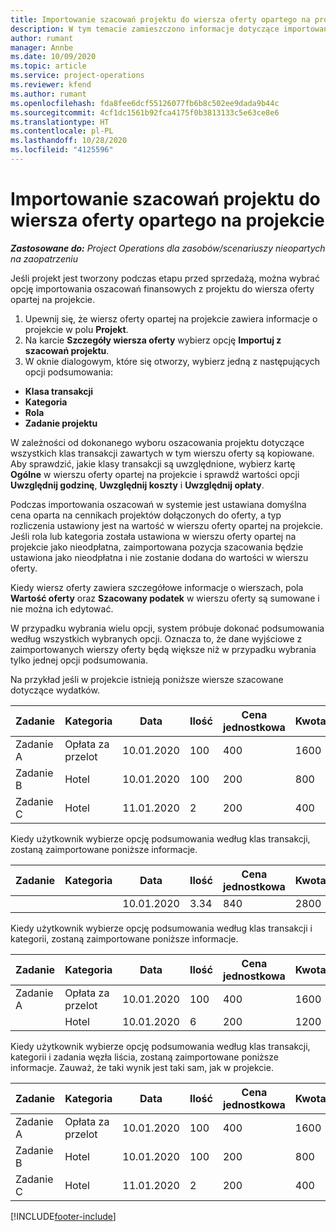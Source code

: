 ```yaml
---
title: Importowanie szacowań projektu do wiersza oferty opartego na projekcie
description: W tym temacie zamieszczono informacje dotyczące importowania szacunków z projektu do wiersza oferty.
author: rumant
manager: Annbe
ms.date: 10/09/2020
ms.topic: article
ms.service: project-operations
ms.reviewer: kfend
ms.author: rumant
ms.openlocfilehash: fda8fee6dcf55126077fb6b8c502ee9dada9b44c
ms.sourcegitcommit: 4cf1dc1561b92fca4175f0b3813133c5e63ce8e6
ms.translationtype: HT
ms.contentlocale: pl-PL
ms.lasthandoff: 10/28/2020
ms.locfileid: "4125596"
---
```

# <a name="import-estimates-for-a-project-to-a-project-based-quote-line"></a>Importowanie szacowań projektu do wiersza oferty opartego na projekcie

_**Zastosowane do:** Project Operations dla zasobów/scenariuszy nieopartych na zaopatrzeniu_


Jeśli projekt jest tworzony podczas etapu przed sprzedażą, można wybrać opcję importowania oszacowań finansowych z projektu do wiersza oferty opartej na projekcie.

1. Upewnij się, że wiersz oferty opartej na projekcie zawiera informacje o projekcie w polu **Projekt**.
2. Na karcie **Szczegóły wiersza oferty** wybierz opcję **Importuj z szacowań projektu**.
3. W oknie dialogowym, które się otworzy, wybierz jedną z następujących opcji podsumowania:

  - **Klasa transakcji**
  - **Kategoria**
  - **Rola** 
  - **Zadanie projektu**

W zależności od dokonanego wyboru oszacowania projektu dotyczące wszystkich klas transakcji zawartych w tym wierszu oferty są kopiowane. Aby sprawdzić, jakie klasy transakcji są uwzględnione, wybierz kartę **Ogólne** w wierszu oferty opartej na projekcie i sprawdź wartości opcji **Uwzględnij godzinę**, **Uwzględnij koszty** i **Uwzględnij opłaty**.

Podczas importowania oszacowań w systemie jest ustawiana domyślna cena oparta na cennikach projektów dołączonych do oferty, a typ rozliczenia ustawiony jest na wartość w wierszu oferty opartej na projekcie. Jeśli rola lub kategoria została ustawiona w wierszu oferty opartej na projekcie jako nieodpłatna, zaimportowana pozycja szacowania będzie ustawiona jako nieodpłatna i nie zostanie dodana do wartości w wierszu oferty.

Kiedy wiersz oferty zawiera szczegółowe informacje o wierszach, pola **Wartość oferty** oraz **Szacowany podatek** w wierszu oferty są sumowane i nie można ich edytować.

W przypadku wybrania wielu opcji, system próbuje dokonać podsumowania według wszystkich wybranych opcji. Oznacza to, że dane wyjściowe z zaimportowanych wierszy oferty będą większe niż w przypadku wybrania tylko jednej opcji podsumowania.

Na przykład jeśli w projekcie istnieją poniższe wiersze szacowane dotyczące wydatków.

| Zadanie | Kategoria | Data | Ilość | Cena jednostkowa | Kwota |
| --- | --- | --- | --- | --- | --- |
| Zadanie A | Opłata za przelot | 10.01.2020 | 100 | 400 | 1600 |
| Zadanie B | Hotel | 10.01.2020 | 100 | 200 | 800 |
| Zadanie C | Hotel | 11.01.2020 | 2 | 200 | 400 |

Kiedy użytkownik wybierze opcję podsumowania według klas transakcji, zostaną zaimportowane poniższe informacje.

| Zadanie | Kategoria | Data | Ilość | Cena jednostkowa | Kwota |
| --- | --- | --- | --- | --- | --- |
| | | 10.01.2020 | 3.34 | 840 | 2800 |

Kiedy użytkownik wybierze opcję podsumowania według klas transakcji i kategorii, zostaną zaimportowane poniższe informacje.

| Zadanie | Kategoria | Data | Ilość | Cena jednostkowa | Kwota |
| --- | --- | --- | --- | --- | --- |
| Zadanie A | Opłata za przelot | 10.01.2020 | 100 | 400 | 1600 |
| | Hotel | 10.01.2020 | 6 | 200 | 1200 |

Kiedy użytkownik wybierze opcję podsumowania według klas transakcji, kategorii i zadania węzła liścia, zostaną zaimportowane poniższe informacje. Zauważ, że taki wynik jest taki sam, jak w projekcie.

| Zadanie | Kategoria | Data | Ilość | Cena jednostkowa | Kwota |
| --- | --- | --- | --- | --- | --- |
| Zadanie A | Opłata za przelot | 10.01.2020 | 100 | 400 | 1600 |
| Zadanie B | Hotel | 10.01.2020 | 100 | 200 | 800 |
| Zadanie C | Hotel | 11.01.2020 | 2 | 200 | 400 |


[!INCLUDE[footer-include](../includes/footer-banner.md)]